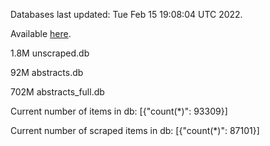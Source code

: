 Databases last updated: Tue Feb 15 19:08:04 UTC 2022. 

Available [here](https://github.com/cbeauhilton/ash-db/releases).

1.8M	unscraped.db

92M	abstracts.db

702M	abstracts_full.db

Current number of items in db:
[{"count(*)": 93309}]

Current number of scraped items in db:
[{"count(*)": 87101}]

